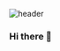 ![header](https://capsule-render.vercel.app/api?type=rounded&color=0:A9E2C5,100:1A9A91&section=header&height=250&text=안녕햐~&animation=fadeIn&fontSize=50&fontColor=eeeeee&textBg=true)
### Hi there 👋

<!--
**clickang/clickang** is a ✨ _special_ ✨ repository because its `README.md` (this file) appears on your GitHub profile.

Here are some ideas to get you started:

- 🔭 I’m currently working on ...
- 🌱 I’m currently learning ...
- 👯 I’m looking to collaborate on ...
- 🤔 I’m looking for help with ...
- 💬 Ask me about ...
- 📫 How to reach me: ...
- 😄 Pronouns: ...
- ⚡ Fun fact: ...
-->
